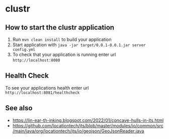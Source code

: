 # clustr

How to start the clustr application
---

1. Run `mvn clean install` to build your application
1. Start application with `java -jar target/0.0.1-0.0.1.jar server config.yml`
1. To check that your application is running enter url `http://localhost:8080`

Health Check
---

To see your applications health enter url `http://localhost:8081/healthcheck`

## See also

* https://lin-ear-th-inking.blogspot.com/2022/01/concave-hulls-in-jts.html
* https://github.com/locationtech/jts/blob/master/modules/io/common/src/main/java/org/locationtech/jts/io/geojson/GeoJsonReader.java
